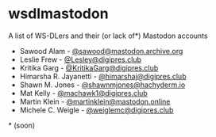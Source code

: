 # wsdlmastodon
A list of WS-DLers and their (or lack of*) Mastodon accounts

* Sawood Alam - [@sawood@mastodon.archive.org](https://mastodon.archive.org/@sawood)
* Leslie Frew - [@Lesley@digipres.club](https://digipres.club/@Lesley)
* Kritika Garg - [@KritikaGarg@digipres.club](https://digipres.club/@KritikaGarg)
* Himarsha R. Jayanetti - [@himarshaj@digipres.club](https://digipres.club/@himarshaj)
* Shawn M. Jones - [@shawnmjones@hachyderm.io](https://hachyderm.io/@shawnmjones)
* Mat Kelly - [@machawk1@digipres.club](https://digipres.club/@machawk1)
* Martin Klein - [@martinklein@mastodon.online](https://mastodon.online/@martinklein)
* Michele C. Weigle - [@weiglemc@digipres.club](https://digipres.club/@weiglemc)

\* (soon)
